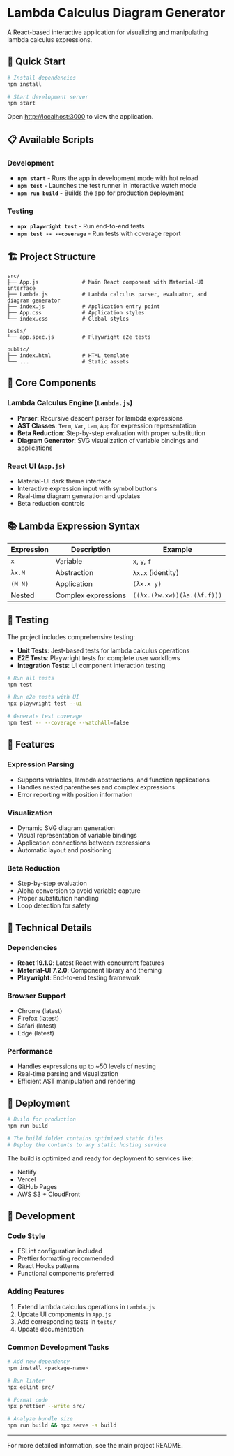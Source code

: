 # Lambda Calculus Diagram Generator

A React-based interactive application for visualizing and manipulating lambda calculus expressions.

## 🚀 Quick Start

```bash
# Install dependencies
npm install

# Start development server
npm start
```

Open [http://localhost:3000](http://localhost:3000) to view the application.

## 📋 Available Scripts

### Development
- **`npm start`** - Runs the app in development mode with hot reload
- **`npm test`** - Launches the test runner in interactive watch mode  
- **`npm run build`** - Builds the app for production deployment

### Testing
- **`npx playwright test`** - Run end-to-end tests
- **`npm test -- --coverage`** - Run tests with coverage report

## 🏗️ Project Structure

```
src/
├── App.js              # Main React component with Material-UI interface
├── Lambda.js           # Lambda calculus parser, evaluator, and diagram generator
├── index.js            # Application entry point
├── App.css             # Application styles
└── index.css           # Global styles

tests/
└── app.spec.js         # Playwright e2e tests

public/
├── index.html          # HTML template
└── ...                 # Static assets
```

## 🔧 Core Components

### Lambda Calculus Engine (`Lambda.js`)
- **Parser**: Recursive descent parser for lambda expressions
- **AST Classes**: `Term`, `Var`, `Lam`, `App` for expression representation
- **Beta Reduction**: Step-by-step evaluation with proper substitution
- **Diagram Generator**: SVG visualization of variable bindings and applications

### React UI (`App.js`)
- Material-UI dark theme interface
- Interactive expression input with symbol buttons
- Real-time diagram generation and updates
- Beta reduction controls

## 📚 Lambda Expression Syntax

| Expression | Description | Example |
|------------|-------------|---------|
| `x` | Variable | `x`, `y`, `f` |
| `λx.M` | Abstraction | `λx.x` (identity) |
| `(M N)` | Application | `(λx.x y)` |
| Nested | Complex expressions | `((λx.(λw.xw))(λa.(λf.f)))` |

## 🧪 Testing

The project includes comprehensive testing:

- **Unit Tests**: Jest-based tests for lambda calculus operations
- **E2E Tests**: Playwright tests for complete user workflows
- **Integration Tests**: UI component interaction testing

```bash
# Run all tests
npm test

# Run e2e tests with UI
npx playwright test --ui

# Generate test coverage
npm test -- --coverage --watchAll=false
```

## 🎯 Features

### Expression Parsing
- Supports variables, lambda abstractions, and function applications
- Handles nested parentheses and complex expressions
- Error reporting with position information

### Visualization
- Dynamic SVG diagram generation
- Visual representation of variable bindings
- Application connections between expressions
- Automatic layout and positioning

### Beta Reduction
- Step-by-step evaluation
- Alpha conversion to avoid variable capture
- Proper substitution handling
- Loop detection for safety

## 🔧 Technical Details

### Dependencies
- **React 19.1.0**: Latest React with concurrent features
- **Material-UI 7.2.0**: Component library and theming
- **Playwright**: End-to-end testing framework

### Browser Support
- Chrome (latest)
- Firefox (latest)
- Safari (latest)
- Edge (latest)

### Performance
- Handles expressions up to ~50 levels of nesting
- Real-time parsing and visualization
- Efficient AST manipulation and rendering

## 🚀 Deployment

```bash
# Build for production
npm run build

# The build folder contains optimized static files
# Deploy the contents to any static hosting service
```

The build is optimized and ready for deployment to services like:
- Netlify
- Vercel
- GitHub Pages
- AWS S3 + CloudFront

## 🤝 Development

### Code Style
- ESLint configuration included
- Prettier formatting recommended
- React Hooks patterns
- Functional components preferred

### Adding Features
1. Extend lambda calculus operations in `Lambda.js`
2. Update UI components in `App.js`
3. Add corresponding tests in `tests/`
4. Update documentation

### Common Development Tasks

```bash
# Add new dependency
npm install <package-name>

# Run linter
npx eslint src/

# Format code
npx prettier --write src/

# Analyze bundle size
npm run build && npx serve -s build
```

---

For more detailed information, see the main project README.
